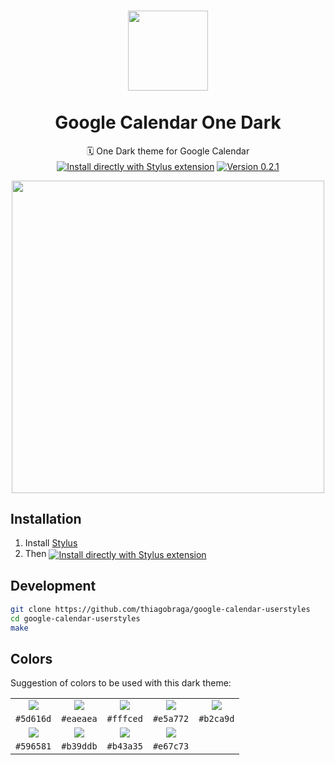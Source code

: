 <h1 align="center">
  <img src="https://i.imgur.com/8N7d4SJ.png" height="128" /><br>
  <br>
  Google Calendar One Dark
</h1>

<p align="center">
  🗓 One Dark theme for Google Calendar<br>
  <a href="https://raw.githubusercontent.com/thiagobraga/google-calendar-userstyles/master/theme.user.css"><img src="https://img.shields.io/badge/Install%20directly%20with-Stylus-lightgrey.svg?longCache=true&logo=google&logoColor=f1f1f1" align="center" alt="Install directly with Stylus extension" /></a>
  <a href="https://raw.githubusercontent.com/thiagobraga/google-calendar-userstyles/master/theme.user.css"><img src="https://img.shields.io/badge/version-0.2.1-596581.svg" align="center" alt="Version 0.2.1"></a>
</p>

<p align="center">
  <img src="https://i.imgur.com/5n9DG6z.png" width="500" />
</p>

## Installation

1. Install [Stylus](https://add0n.com/stylus.html)
2. Then <a href="https://raw.githubusercontent.com/thiagobraga/google-calendar-userstyles/master/theme.user.css"><img src="https://img.shields.io/badge/install%20directly%20with-Stylus-lightgray.svg?longCache=true&logoColor=f1f1f1" align="center" alt="Install directly with Stylus extension" /></a>

## Development

``` sh
git clone https://github.com/thiagobraga/google-calendar-userstyles
cd google-calendar-userstyles
make
```

## Colors

Suggestion of colors to be used with this dark theme:

|              |              |              |              |              |
|:------------:|:------------:|:------------:|:------------:|:------------:|
| ![][#5d616d] | ![][#eaeaea] | ![][#fffced] | ![][#e5a772] | ![][#b2ca9d] |
|  `#5d616d`   |  `#eaeaea`   |  `#fffced`   |  `#e5a772`   |  `#b2ca9d`   |
| ![][#596581] | ![][#b39ddb] | ![][#b43a35] | ![][#e67c73] |              |
|  `#596581`   |  `#b39ddb`   |  `#b43a35`   |  `#e67c73`   |              |

[#5d616d]: https://img.shields.io/static/v1?message=%235d616d&label=&color=5d616d&style=for-the-badge
[#eaeaea]: https://img.shields.io/static/v1?message=%23eaeaea&label=&color=eaeaea&style=for-the-badge
[#fffced]: https://img.shields.io/static/v1?message=%23fffced&label=&color=fffced&style=for-the-badge
[#596581]: https://img.shields.io/static/v1?message=%23596581&label=&color=596581&style=for-the-badge
[#b39ddb]: https://img.shields.io/static/v1?message=%23b39ddb&label=&color=b39ddb&style=for-the-badge
[#b43a35]: https://img.shields.io/static/v1?message=%23b43a35&label=&color=b43a35&style=for-the-badge
[#e67c73]: https://img.shields.io/static/v1?message=%23e67c73&label=&color=e67c73&style=for-the-badge
[#e5a772]: https://img.shields.io/static/v1?message=%23e5a772&label=&color=e5a772&style=for-the-badge
[#b2ca9d]: https://img.shields.io/static/v1?message=%23b2ca9d&label=&color=b2ca9d&style=for-the-badge
